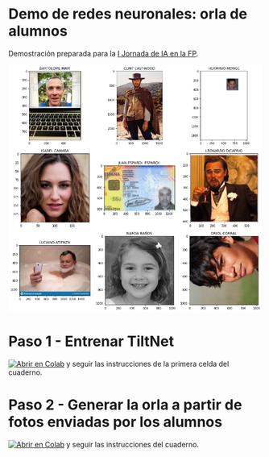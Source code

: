 # Demo de redes neuronales: orla de alumnos

Demostración preparada para la [I Jornada de IA en la FP](http://portal.edu.gva.es/cida/es/i-jornada-de-inteligencia-artificial-en-la-formacion-profesional).

![Captura](img/alumnos.png)

# Paso 1 - Entrenar TiltNet

[![Abrir en Colab](https://colab.research.google.com/assets/colab-badge.svg)](https://github.com/jamarju/demo_orla/blob/master/03_entrena_fastai.ipynb) y seguir las instrucciones de la primera celda del cuaderno.

# Paso 2 - Generar la orla a partir de fotos enviadas por los alumnos

[![Abrir en Colab](https://colab.research.google.com/assets/colab-badge.svg)](https://colab.research.google.com/github/jamarju/demo_orla/blob/master/04_test.ipynb) y seguir las instrucciones del cuaderno.

